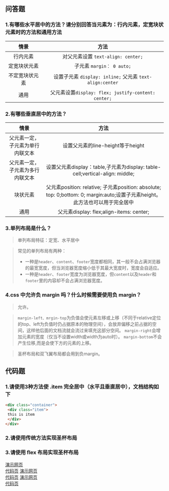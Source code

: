 ## 问答题
### 1.有哪些水平居中的方法？请分别回答当元素为：行内元素，定宽块状元素时的方法和通用方法  
情景|方法
:-:|:-:
行内元素|对父元素设置 `text-align: center;` 
定宽块状元素|子元素 `margin： 0 auto;` 
不定宽块状元素|设置子元素 `display: inline;` 父元素 `text-align:center` 
通用|父元素设置`display: flex; justify-content: center;`

### 2.有哪些垂直居中的方法？  
情景|方法
:-:|:-:
父元素一定，子元素为单行内联文本|设置父元素的line-height等于height
父元素一定，子元素为多行内联文本|设置父元素display：table,子元素为display: table-cell;vertical-align: middle; 
块状元素|父元素position: relative; 子元素position: absolute; top: 0;bottom: 0; margin:auto;设置子元素height。此方法也可以用于完全居中
通用|父元素display: flex;align-items: center;

### 3.单列布局是什么？  
>单列布局特征：定宽、水平居中  

>常见的单列布局有两种：
>* 一种是`header`、`content`、`footer`宽度都相同，其一般不会占满浏览器的最宽宽度，但当浏览器宽度缩小低于其最大宽度时，宽度会自适应。  
>* 一种是`header`、`footer`宽度为浏览器宽度，但`content`以及`header`和`footer`里的内容却不会占满浏览器宽度。 

### 4.css 中允许负 margin 吗？什么时候需要使用负 margin？  
>允许。

>`margin-left、mrgin-top`为负值会使元素左移或上移（不同于relative定位的top、left为负值时仍占据原本的物理空间），会放弃偏移之前占据的空间，这样他后面的文档流就会流过来填充这部分空间。
>`margin-right`会增加元素的宽度（仅当不设置width或width为auto时）。
>`margin-bottom`不会产生位移,而是会使下方的元素的上移。

>圣杯布局和双飞翼布局都会用到负margin。

## 代码题  
### 1.请使用3种方法使 .item 完全居中（水平且垂直居中），文档结构如下  
```html
<div class="container">
 <div class="item">
 this is item
 </div>
</div>
```
### 2.请使用传统方法实现圣杯布局  
### 3.请使用 flex 布局实现圣杯布局  

[演示网页](https://zhouxv.github.io/mfs-homework/21.常见布局/三种方法实现完全居中.html)   
[代码页](https://github.com/zhouxv/mfs-homework/blob/master/21.常见布局/三种方法实现完全居中.html) 
[演示网页](https://zhouxv.github.io/mfs-homework/21.常见布局/传统方法圣杯.html)   
[代码页](https://github.com/zhouxv/mfs-homework/blob/master/21.常见布局/传统方法圣杯.html)
[演示网页](https://zhouxv.github.io/mfs-homework/21.常见布局/flex方法圣杯.html)   
[代码页](https://github.com/zhouxv/mfs-homework/blob/master/21.常见布局/flex方法圣杯.html)